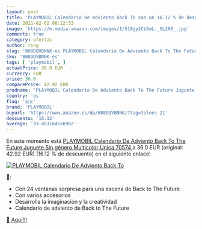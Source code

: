 ```yaml
---
layout: post
title: 'PLAYMOBIL Calendario De Adviento Back To con un 16.12 % de descuento'
date: 2021-02-02 08:22:53
image: 'https://m.media-amazon.com/images/I/510gy2Cb5wL._SL200_.jpg'
comments: true
category: ofertas
author: ring
slug: 'B08DQVBNNK-es PLAYMOBIL Calendario De Adviento Back To The Future...'
sku: 'B08DQVBNNK-es'
tags: [ 'playmobil', ]
actualPrice: 36.0 EUR
currency: EUR
price: 36.0
comparePrice: 42.92 EUR
prodname: 'PLAYMOBIL Calendario De Adviento Back To The Future Juguete  Sin género  Multicolor  Única  70574 '
country: 'es'
flag: '🇪🇸'
brand: 'PLAYMOBIL'
buyurl: 'https://www.amazon.es/dp/B08DQVBNNK/?tag=tolees-21'
descuento: '16.12'
average: '33.483164556962'
---
```


En este momento está [PLAYMOBIL Calendario De Adviento Back To The Future Juguete  Sin género  Multicolor  Única  70574 ](https://www.amazon.es/dp/B08DQVBNNK/?tag=tolees-21) a 36.0 EUR (original: 42.92 EUR) (16.12 %  de descuento) en el siguiente enlace!

[![PLAYMOBIL Calendario De Adviento Back To](https://m.media-amazon.com/images/I/510gy2Cb5wL._SL200_.jpg)](https://www.amazon.es/dp/B08DQVBNNK/?tag=tolees-21)

🔎:

- Con 24 ventanas sorpresa para una escena de Back to The Future
- Con varios accesorios
- Desarrolla la imaginación y la creatividad
- Calendario de adviento de Back to The Future

[🛒 Aquí!!!](https://www.amazon.es/dp/B08DQVBNNK/?tag=tolees-21)
